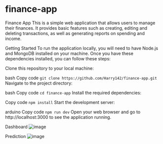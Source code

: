 # finance-app

Finance App
This is a simple web application that allows users to manage their finances. It provides basic features such as creating, editing and deleting transactions, as well as generating reports on spending and income.

Getting Started
To run the application locally, you will need to have Node.js and MongoDB installed on your machine. Once you have these dependencies installed, you can follow these steps:

Clone this repository to your local machine:

bash
Copy code
`git clone https://github.com/Harry142/finance-app.git`
Navigate to the project directory:

bash
Copy code
`cd finance-app`
Install the required dependencies:

Copy code
`npm install`
Start the development server:

arduino
Copy code
`npm run dev`
Open your web browser and go to http://localhost:3000 to see the application running.

Dashboard
![image](https://user-images.githubusercontent.com/83301253/229358598-60795542-e1e3-4b60-9713-6954271bfd9d.png)

Prediction
![image](https://user-images.githubusercontent.com/83301253/229358619-a380766a-dc27-4425-bf67-9c9053ed24af.png)
